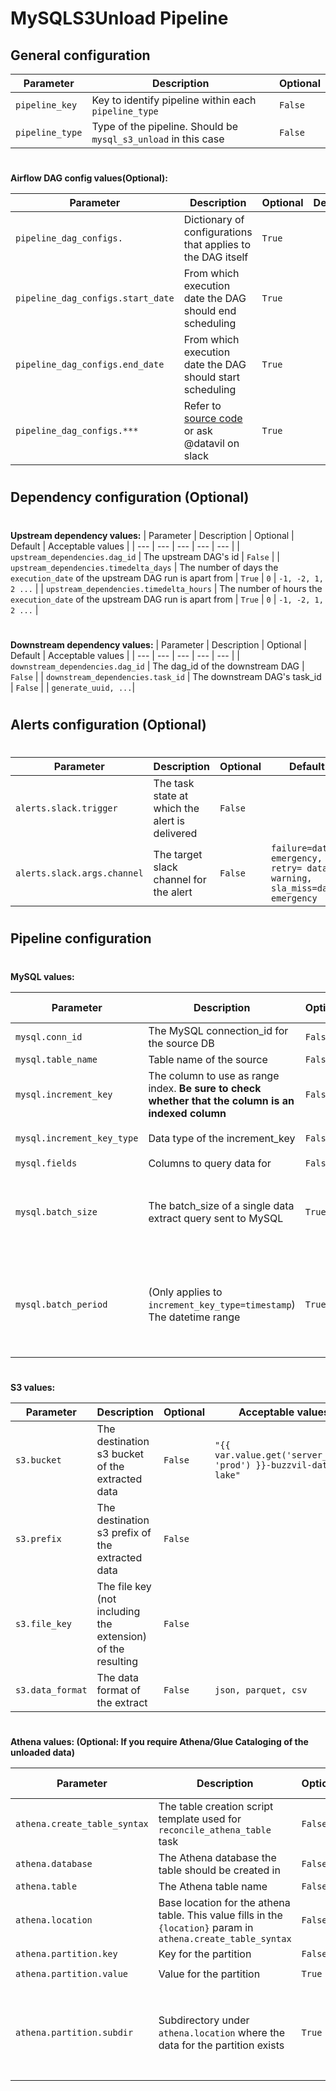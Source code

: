 # MySQLS3Unload Pipeline


## General configuration

| Parameter | Description | Optional |
| --- | --- | --- |
| `pipeline_key` | Key to identify pipeline within each `pipeline_type` | `False` |
| `pipeline_type` | Type of the pipeline. Should be `mysql_s3_unload` in this case | `False` |

#
__Airflow DAG config values(Optional):__

| Parameter | Description | Optional | Default |
| --- | --- | --- | --- |
| `pipeline_dag_configs.` | Dictionary of configurations that applies to the DAG itself | `True` |
| `pipeline_dag_configs.start_date` | From which execution date the DAG should end scheduling | `True` |
| `pipeline_dag_configs.end_date` | From which execution date the DAG should start scheduling | `True` |
| `pipeline_dag_configs.***` | Refer to [source code](https://github.com/apache/airflow/blob/master/airflow/models/dag.py) or ask @datavil on slack| `True` |

#
## Dependency configuration (Optional)
#
__Upstream dependency values:__
| Parameter | Description | Optional | Default | Acceptable values |
| --- | --- | --- | --- | --- |
| `upstream_dependencies.dag_id` | The upstream DAG's id | `False` |
| `upstream_dependencies.timedelta_days` | The number of days the `execution_date` of the upstream DAG run is apart from | `True` | `0` | `-1, -2, 1, 2 ...` |
| `upstream_dependencies.timedelta_hours` | The number of hours the `execution_date` of the upstream DAG run is apart from | `True` | `0` | `-1, -2, 1, 2 ...` |
#

__Downstream dependency values:__
| Parameter | Description | Optional | Default | Acceptable values |
| --- | --- | --- | --- | --- |
| `downstream_dependencies.dag_id` | The dag_id of the downstream DAG | `False` |
| `downstream_dependencies.task_id` | The downstream DAG's task_id | `False` | | `generate_uuid, ...`|
#
## Alerts configuration (Optional)
#
| Parameter | Description | Optional | Default | Acceptable values |
| --- | --- | --- | --- | --- |
| `alerts.slack.trigger` | The task state at which the alert is delivered | `False` | | `failure, sla_miss, retry`|
| `alerts.slack.args.channel` | The target slack channel for the alert  | `False` | `failure=data-emergency, retry= data-warning, sla_miss=data-emergency`| Any channel that is registered at `utils.slack.SLACK_CHANNEL_MAP`|


#
## Pipeline configuration
#

__MySQL values:__

| Parameter | Description | Optional | Default | Acceptable values |
| --- | --- | --- | --- | --- |
| `mysql.conn_id` | The MySQL connection_id for the source DB | `False` | |
| `mysql.table_name` | Table name of the source | `False` | | |
| `mysql.increment_key` | The column to use as range index. **Be sure to check whether that the column is an indexed column** | `False` | | |
| `mysql.increment_key_type` | Data type of the increment_key | `False` | | `numeric, timestamp, dump` |
| `mysql.fields` | Columns to query data for | `False` | |
| `mysql.batch_size` | The batch_size of a single data extract query sent to MySQL | `True` | `1000`| `second, minute, hour, day, month, ... ` Can be any datetime property |
| `mysql.batch_period` | (Only applies to `increment_key_type=timestamp`) The datetime range  | `True` | `hour` | `seconds, minutes, hours, days, months, ... ` Can be any datetime property |

#
__S3 values:__

| Parameter | Description | Optional | Acceptable values |
| --- | --- | --- | --- |
| `s3.bucket` | The destination s3 bucket of the extracted data | `False` | `"{{ var.value.get('server_env', 'prod') }}-buzzvil-data-lake"` |
| `s3.prefix` | The destination s3 prefix of the extracted data | `False` |
| `s3.file_key` | The file key (not including the extension) of the resulting | `False` |
| `s3.data_format` | The data format of the extract | `False` | `json, parquet, csv` |


#
__Athena values: (Optional: If you require Athena/Glue Cataloging of the unloaded data)__

| Parameter | Description | Optional | Default | Acceptable values |
| --- | --- | --- | --- | --- |
| `athena.create_table_syntax` | The table creation script template used for `reconcile_athena_table` task | `False` | | |
| `athena.database` | The Athena database the table should be created in | `False` | | |
| `athena.table` | The Athena table name | `False` | | |
| `athena.location` | Base location for the athena table. This value fills in the `{location}` param in `athena.create_table_syntax` | `False` |
| `athena.partition.key` | Key for the partition | `False` | | |
| `athena.partition.value` | Value for the partition | `True` | `{{execution_date.strftime('%Y-%m-%d %H:00:00')}}` | `str`
| `athena.partition.subdir` | Subdirectory under `athena.location` where the data for the partition exists | `True` | `"year={{ execution_date.strftime('%Y') }}/month={{ execution_date.strftime('%m') }}/day={{ execution_date.strftime('%d') }}/hour={{ execution_date.strftime('%H') }}"`| `str`|
